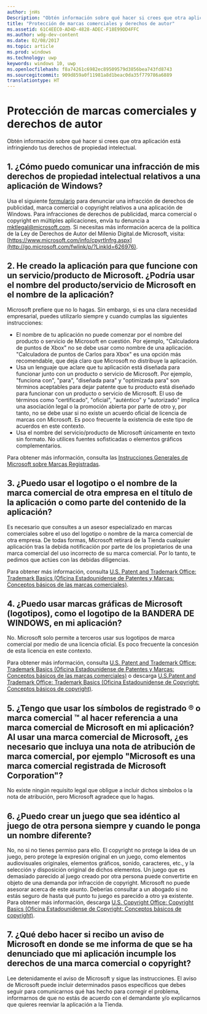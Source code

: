 ```yaml
---
author: jnHs
Description: "Obtén información sobre qué hacer si crees que otra aplicación está infringiendo tus derechos de propiedad intelectual."
title: "Protección de marcas comerciales y derechos de autor"
ms.assetid: 61C4EEC0-AD4D-4828-ADEC-F18E99DD4FFC
ms.author: wdg-dev-content
ms.date: 02/08/2017
ms.topic: article
ms.prod: windows
ms.technology: uwp
keywords: windows 10, uwp
ms.openlocfilehash: f8a74261c6982ec89509579d3856bea743fd8743
ms.sourcegitcommit: 909d859a0f11981a8d1beac0da35f779786a6889
translationtype: HT
---
```

# <a name="trademark-and-copyright-protection"></a>Protección de marcas comerciales y derechos de autor


Obtén información sobre qué hacer si crees que otra aplicación está infringiendo tus derechos de propiedad intelectual.

## <a name="1-how-may-i-report-an-infringement-of-my-intellectual-property-rights-within-a-windows-app"></a>1. ¿Cómo puedo comunicar una infracción de mis derechos de propiedad intelectual relativos a una aplicación de Windows?


Usa el siguiente [formulario](http://go.microsoft.com/fwlink/p/?LinkId=273879) para denunciar una infracción de derechos de publicidad, marca comercial o copyright relativos a una aplicación de Windows. Para infracciones de derechos de publicidad, marca comercial o copyright en múltiples aplicaciones, envía tu denuncia a mktlegal@microsoft.com. Si necesitas más información acerca de la política de la Ley de Derechos de Autor del Milenio Digital.de Microsoft, visita: [https://www.microsoft.com/info/cpyrtInfrg.aspx](http://go.microsoft.com/fwlink/p/?LinkId=626976).

## <a name="2-i-created-my-app-to-work-with-a-microsoft-productservice-may-i-use-the-microsoft-productservice-name-in-the-name-of-my-app"></a>2. He creado la aplicación para que funcione con un servicio/producto de Microsoft. ¿Podría usar el nombre del producto/servicio de Microsoft en el nombre de la aplicación?


Microsoft prefiere que no lo hagas. Sin embargo, si es una clara necesidad empresarial, puedes utilizarlo siempre y cuando cumplas las siguientes instrucciones:

-   El nombre de tu aplicación no puede comenzar por el nombre del producto o servicio de Microsoft en cuestión. Por ejemplo, "Calculadora de puntos de Xbox" no se debe usar como nombre de una aplicación. "Calculadora de puntos de Carlos para Xbox" es una opción más recomendable, que deja claro que Microsoft no distribuye la aplicación.
-   Usa un lenguaje que aclare que tu aplicación está diseñada para funcionar junto con un producto o servicio de Microsoft. Por ejemplo, "funciona con", "para", "diseñada para" y "optimizada para" son términos aceptables para dejar patente que tu producto está diseñado para funcionar con un producto o servicio de Microsoft. El uso de términos como "certificado", "oficial", "auténtico" y "autorizado" implica una asociación legal o la promoción abierta por parte de otro y, por tanto, no se debe usar si no existe un acuerdo oficial de licencia de marcas con Microsoft. Es poco frecuente la existencia de este tipo de acuerdos en este contexto.
-   Usa el nombre del servicio/producto de Microsoft únicamente en texto sin formato. No utilices fuentes sofisticadas o elementos gráficos complementarios.

Para obtener más información, consulta las [Instrucciones Generales de Microsoft sobre Marcas Registradas](http://go.microsoft.com/fwlink/p/?LinkId=225434).

## <a name="3-is-it-ok-if-i-use-the-trademarked-name-or-logo-of-another-company-in-the-title-of-my-app-or-as-part-of-the-content-of-my-app"></a>3. ¿Puedo usar el logotipo o el nombre de la marca comercial de otra empresa en el título de la aplicación o como parte del contenido de la aplicación?


Es necesario que consultes a un asesor especializado en marcas comerciales sobre el uso del logotipo o nombre de la marca comercial de otra empresa. De todas formas, Microsoft retirará de la Tienda cualquier aplicación tras la debida notificación por parte de los propietarios de una marca comercial del uso incorrecto de su marca comercial. Por lo tanto, te pedimos que actúes con las debidas diligencias.

Para obtener más información, consulta [U.S. Patent and Trademark Office: Trademark Basics (Oficina Estadounidense de Patentes y Marcas: Conceptos básicos de las marcas comerciales)](http://go.microsoft.com/fwlink/p/?LinkId=225271).

## <a name="4-may-i-use-microsofts-graphical-trademarks-logos-such-as-the-windows-flag-logo-in-my-app"></a>4. ¿Puedo usar marcas gráficas de Microsoft (logotipos), como el logotipo de la BANDERA DE WINDOWS, en mi aplicación?


No. Microsoft solo permite a terceros usar sus logotipos de marca comercial por medio de una licencia oficial. Es poco frecuente la concesión de esta licencia en este contexto.

Para obtener más información, consulta [U.S. Patent and Trademark Office: Trademark Basics (Oficina Estadounidense de Patentes y Marcas: Conceptos básicos de las marcas comerciales)](http://go.microsoft.com/fwlink/p/?LinkId=225271) o descarga [U.S.Patent and Trademark Office: Trademark Basics (Oficina Estadounidense de Copyright: Conceptos básicos de copyright)](http://go.microsoft.com/fwlink/p/?LinkID=225273).

## <a name="5-do-i-need-to-use-registered--or-trademark--symbols-when-i-refer-to-a-microsoft-trademark-in-my-app-and-must-i-when-using-a-microsoft-trademark-place-a-trademark-attribution-notice-in-my-app-for-example-microsoft-is-a-registered-trademark-of-the-microsoft-corporation"></a>5. ¿Tengo que usar los símbolos de registrado ® o marca comercial ™ al hacer referencia a una marca comercial de Microsoft en mi aplicación? Al usar una marca comercial de Microsoft, ¿es necesario que incluya una nota de atribución de marca comercial, por ejemplo "Microsoft es una marca comercial registrada de Microsoft Corporation"?


No existe ningún requisito legal que obligue a incluir dichos símbolos o la nota de atribución, pero Microsoft agradece que lo hagas.

## <a name="6-is-it-ok-if-i-make-a-game-that-is-identical-to-someone-elses-game-as-long-as-i-change-the-name"></a>6. ¿Puedo crear un juego que sea idéntico al juego de otra persona siempre y cuando le ponga un nombre diferente?


No, no si no tienes permiso para ello. El copyright no protege la idea de un juego, pero protege la expresión original en un juego, como elementos audiovisuales originales, elementos gráficos, sonido, caracteres, etc., y la selección y disposición original de dichos elementos. Un juego que es demasiado parecido al juego creado por otra persona puede convertirte en objeto de una demanda por infracción de copyright. Microsoft no puede asesorar acerca de este asunto. Deberías consultar a un abogado si no estás seguro de hasta qué punto tu juego es parecido a otro ya existente. Para obtener más información, descarga [U.S. Copyright Office: Copyright Basics (Oficina Estadounidense de Copyright: Conceptos básicos de copyright)](http://go.microsoft.com/fwlink/p/?LinkID=225273).

## <a name="7-what-should-i-do-if-i-get-a-notice-from-microsoft-telling-me-it-has-received-a-complaint-that-my-app-infringes-a-trademark-or-copyright"></a>7. ¿Qué debo hacer si recibo un aviso de Microsoft en donde se me informa de que se ha denunciado que mi aplicación incumple los derechos de una marca comercial o copyright?


Lee detenidamente el aviso de Microsoft y sigue las instrucciones. El aviso de Microsoft puede incluir determinados pasos específicos que debes seguir para comunicarnos qué has hecho para corregir el problema, informarnos de que no estás de acuerdo con el demandante y/o explicarnos que quieres reenviar la aplicación a la Tienda.

 

 




